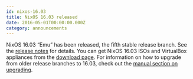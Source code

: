 ```yaml
---
id: nixos-16.03
title: NixOS 16.03 released
date: 2016-05-01T00:00:00.000Z
category: announcements
---
```

NixOS 16.03 “Emu” has been released, the fifth stable release branch. See the [release notes](/manual/nixos/stable/release-notes.html#sec-release-16.03) for details. You can get NixOS 16.03 ISOs and VirtualBox appliances from the [download page](/download). For information on how to upgrade from older release branches to 16.03, check out the [manual section on upgrading](/manual/nixos/stable/index.html#sec-upgrading).
